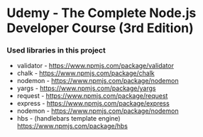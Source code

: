# Udemy - The Complete Node.js Developer Course (3rd Edition)

### Used libraries in this project

- validator - https://www.npmjs.com/package/validator
- chalk - https://www.npmjs.com/package/chalk
- nodemon - https://www.npmjs.com/package/nodemon
- yargs - https://www.npmjs.com/package/yargs
- request - https://www.npmjs.com/package/request
- express - https://www.npmjs.com/package/express
- nodemon - https://www.npmjs.com/package/nodemon
- hbs - (handlebars template engine) https://www.npmjs.com/package/hbs
